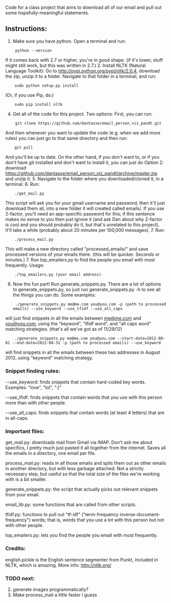 Code for a class project that aims to download all of our email and pull out
some hopefully-meaningful statements.

## Instructions:
1. Make sure you have python. Open a terminal and run:

        python --version
If it comes back with 2.7 or higher, you're in good shape. (if it's lower, stuff might still work, but this was written in 2.7.)
2. Install NLTK (Natural Language Toolkit): Go to <http://pypi.python.org/pypi/nltk/2.0.4>, download the zip, unzip it to a folder. Navigate to that folder in a terminal, and run:

        sudo python setup.py install
(Or, if you use Pip, do:)

        sudo pip install nltk
<!--3. Get the Punkt tokenizer; this is the bit that can split text into sentences neatly. To do so, at a terminal:

        python
        import nltk
        nltk.download()
Now you'll see a window pop up; navigate to "Models" then select Punkt and download.-->
4. Get all of the code for this project. Two options: First, you can run:

        git clone https://github.com/dantasse/email_person_viz_pandt.git
And then whenever you want to update the code (e.g. when we add more rules) you can just go to that same directory and then run:
 
        git pull
And you'll be up to date. On the other hand, if you don't want to, or if you don't have git installed and don't want to install it, you can just do Option 2: download <https://github.com/dantasse/email_person_viz_pandt/archive/master.zip> and unzip it.
5. Navigate to the folder where you downloaded/cloned it, in a terminal.
6. Run:

        ./get_mail.py
This script will ask you for your gmail username and password, then it'll just download them all, into a new folder it will created called emails/. If you use 2-factor, you'll need an app-specific password for this; if this sentence makes no sense to you then just ignore it (and ask Dan about why 2-factor is cool and you should probably do it, but that's unrelated to this project). It'll take a while (probably about 20 minutes per 100,000 messages).
7. Run:

        ./process_mail.py
This will make a new directory called "processed\_emails/" and save processed versions of your emails there.
(this will be quicker. Seconds or minutes.)
7. Run top\_emailers.py to find the people you email with most frequently. Usage:

        ./top_emailers.py (your email address)

8. Now the fun part! Run generate\_snippets.py. There are a lot of options to generate\_snippets.py, so just run generate\_snippets.py -h to see all the things you can do. Some examples:

        ./generate_snippets.py me@me.com you@you.com -p (path to processed emails) --use_keyword --use_tfidf --use_all_caps
will just find snippets in all the emails between me@me.com and you@you.com, using the "keyword", "tfidf word", and "all caps word" matching strategies. (that's all we've got as of 11/29/12) 

        ./generate_snippets.py me@me.com you@you.com --start-date=2012-08-01 --end-date=2012-08-31 -p (path to processed emails) --use_keyword
will find snippets in all the emails between these two addresses in August 2012, using "keyword" matching strategy.

### Snippet finding rules:

--use\_keyword: finds snippets that contain hard-coded key words. Examples: "love", "lol", ":)"

--use\_tfidf: finds snippets that contain words that you use with this person more than with other people.

--use\_all\_caps: finds snippets that contain words (at least 4 letters) that are in all-caps.

### Important files: 

get\_mail.py: downloads mail from Gmail via IMAP. Don't ask me
about specifics, I pretty much just pasted it all together from the internet.
Saves all the emails in a directory, one email per file.

process\_mail.py: reads in all those emails and spits them out
as other emails in another directory, but with less garbage attached. Not a
strictly necessary step, but useful so that the total size of the files we're
working with is a bit smaller.

generate\_snippets.py: the script that actually picks out relevant snippets
from your email.

email\_lib.py: some functions that are called from other scripts.

tfidf.py: functions to pull out "tf-idf" ("term-frequency inverse-document-frequency") words; that is, words that you use a lot with this person but not with other people.

top\_emailers.py: lets you find the people you email with most frequently.

### Credits:
english.pickle is the English sentence segmenter from Punkt, included in NLTK,
which is amazing. More info: <http://nltk.org/>

### TODO next:
2. generate images programmatically?
3. Make process_mail a little faster I guess

